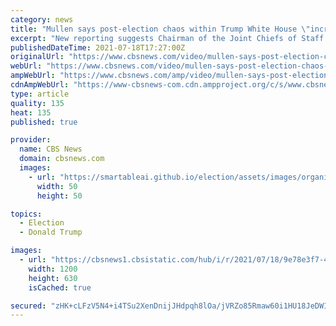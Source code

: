 ```yaml
---
category: news
title: "Mullen says post-election chaos within Trump White House \"incredibly disturbing\""
excerpt: "New reporting suggests Chairman of the Joint Chiefs of Staff Mark Milley believed former President Trump might stage a coup to try to stay in power. Admiral Mark Mullen, the former Chairman of the Joint Chiefs of Staff,"
publishedDateTime: 2021-07-18T17:27:00Z
originalUrl: "https://www.cbsnews.com/video/mullen-says-post-election-chaos-within-trump-white-house-incredibly-disturbing/"
webUrl: "https://www.cbsnews.com/video/mullen-says-post-election-chaos-within-trump-white-house-incredibly-disturbing/"
ampWebUrl: "https://www.cbsnews.com/amp/video/mullen-says-post-election-chaos-within-trump-white-house-incredibly-disturbing/"
cdnAmpWebUrl: "https://www-cbsnews-com.cdn.ampproject.org/c/s/www.cbsnews.com/amp/video/mullen-says-post-election-chaos-within-trump-white-house-incredibly-disturbing/"
type: article
quality: 135
heat: 135
published: true

provider:
  name: CBS News
  domain: cbsnews.com
  images:
    - url: "https://smartableai.github.io/election/assets/images/organizations/cbsnews.com-50x50.jpg"
      width: 50
      height: 50

topics:
  - Election
  - Donald Trump

images:
  - url: "https://cbsnews1.cbsistatic.com/hub/i/r/2021/07/18/9e78e3f7-488b-4e32-a39c-bae3726ec8c0/thumbnail/1200x630/a53fc104acade7da91cd63e231fb3690/0718-ftn-michaelmullen-756187-640x360.jpg"
    width: 1200
    height: 630
    isCached: true

secured: "zHK+cLFzV5N4+i4TSu2XenDnijJHdpqh8lOa/jVRZo85Rmaw60i1HU18JeDWIzIPejkWw+nN7Su9w7WhKIsB7NNUk22Fr5EXKW50g9pQsk5Ha39YB/z2dsHRiy5OTmWyGJgkGuBO6UYcYH2hvUmQkAT8CRmbh16UxBLFQ4tzsrtONNVPZQLVXDUa74rfHQfjA0TSUYFdGncQdqYycNCPD+VPhIO7vaT3Ztia4AX2/D1HqUXfzzPxgY0sOUoX3jv0A94dCNqhc1sdEIna0Q41lQhDEz+wmXwNg1DEOZbvCsZ3ihVo3LPlmqCzkIAB9VhRaqiELymg6Zb4HhgLCifEa3jXJqUv7sV44CJHzYRaYXQ=;alylZCwuNjs6eMtFoEfHIg=="
---
```


